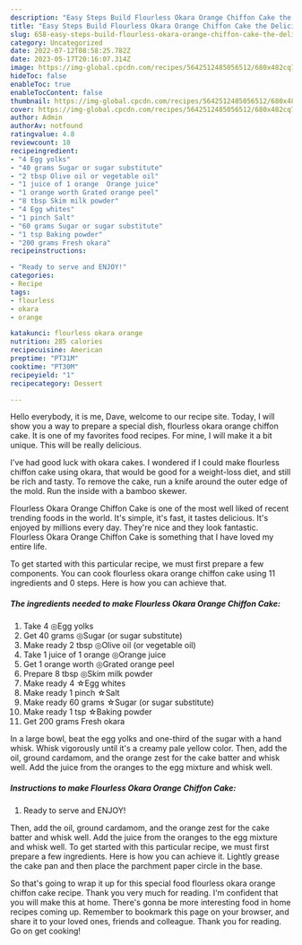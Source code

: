 ```yaml
---
description: "Easy Steps Build Flourless Okara Orange Chiffon Cake the Delicious"
title: "Easy Steps Build Flourless Okara Orange Chiffon Cake the Delicious"
slug: 658-easy-steps-build-flourless-okara-orange-chiffon-cake-the-delicious
category: Uncategorized
date: 2022-07-12T08:58:25.782Z
date: 2023-05-17T20:16:07.314Z
image: https://img-global.cpcdn.com/recipes/5642512485056512/680x482cq70/flourless-okara-orange-chiffon-cake-recipe-main-photo.jpg
hideToc: false
enableToc: true
enableTocContent: false
thumbnail: https://img-global.cpcdn.com/recipes/5642512485056512/680x482cq70/flourless-okara-orange-chiffon-cake-recipe-main-photo.jpg
cover: https://img-global.cpcdn.com/recipes/5642512485056512/680x482cq70/flourless-okara-orange-chiffon-cake-recipe-main-photo.jpg
author: Admin
authorAv: notfound
ratingvalue: 4.8
reviewcount: 18
recipeingredient:
- "4 Egg yolks"
- "40 grams Sugar or sugar substitute"
- "2 tbsp Olive oil or vegetable oil"
- "1 juice of 1 orange  Orange juice"
- "1 orange worth Grated orange peel"
- "8 tbsp Skim milk powder"
- "4 Egg whites"
- "1 pinch Salt"
- "60 grams Sugar or sugar substitute"
- "1 tsp Baking powder"
- "200 grams Fresh okara"
recipeinstructions:

- "Ready to serve and ENJOY!"
categories:
- Recipe
tags:
- flourless
- okara
- orange

katakunci: flourless okara orange 
nutrition: 285 calories
recipecuisine: American
preptime: "PT31M"
cooktime: "PT30M"
recipeyield: "1"
recipecategory: Dessert

---
```



Hello everybody, it is me, Dave, welcome to our recipe site. Today, I will show you a way to prepare a special dish, flourless okara orange chiffon cake. It is one of my favorites food recipes. For mine, I will make it a bit unique. This will be really delicious.

I&#39;ve had good luck with okara cakes. I wondered if I could make flourless chiffon cake using okara, that would be good for a weight-loss diet, and still be rich and tasty. To remove the cake, run a knife around the outer edge of the mold. Run the inside with a bamboo skewer.

Flourless Okara Orange Chiffon Cake is one of the most well liked of recent trending foods in the world. It's simple, it's fast, it tastes delicious. It's enjoyed by millions every day. They're nice and they look fantastic. Flourless Okara Orange Chiffon Cake is something that I have loved my entire life.


To get started with this particular recipe, we must first prepare a few components. You can cook flourless okara orange chiffon cake using 11 ingredients and 0 steps. Here is how you can achieve that.

<!--inarticleads1-->

##### The ingredients needed to make Flourless Okara Orange Chiffon Cake:

1. Take 4 ◎Egg yolks
1. Get 40 grams ◎Sugar (or sugar substitute)
1. Make ready 2 tbsp ◎Olive oil (or vegetable oil)
1. Take 1 juice of 1 orange  ◎Orange juice
1. Get 1 orange worth ◎Grated orange peel
1. Prepare 8 tbsp ◎Skim milk powder
1. Make ready 4 ☆Egg whites
1. Make ready 1 pinch ☆Salt
1. Make ready 60 grams ☆Sugar (or sugar substitute)
1. Make ready 1 tsp ☆Baking powder
1. Get 200 grams Fresh okara


In a large bowl, beat the egg yolks and one-third of the sugar with a hand whisk. Whisk vigorously until it&#39;s a creamy pale yellow color. Then, add the oil, ground cardamom, and the orange zest for the cake batter and whisk well. Add the juice from the oranges to the egg mixture and whisk well. 

<!--inarticleads2-->

##### Instructions to make Flourless Okara Orange Chiffon Cake:


1. Ready to serve and ENJOY!

Then, add the oil, ground cardamom, and the orange zest for the cake batter and whisk well. Add the juice from the oranges to the egg mixture and whisk well. To get started with this particular recipe, we must first prepare a few ingredients. Here is how you can achieve it. Lightly grease the cake pan and then place the parchment paper circle in the base. 

So that's going to wrap it up for this special food flourless okara orange chiffon cake recipe. Thank you very much for reading. I'm confident that you will make this at home. There's gonna be more interesting food in home recipes coming up. Remember to bookmark this page on your browser, and share it to your loved ones, friends and colleague. Thank you for reading. Go on get cooking!
